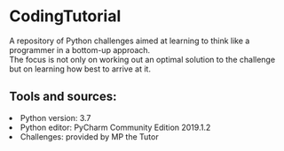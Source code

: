 # CodingTutorial
A repository of Python challenges aimed at learning to think like a programmer in a bottom-up approach. </br>The focus is not only on working out an optimal solution to the challenge but on learning how best to arrive at it.

<h2>Tools and sources:</h2>
<li>Python version: 3.7</li>
<li>Python editor: PyCharm Community Edition 2019.1.2</li>
<li>Challenges: provided by MP the Tutor</li>
